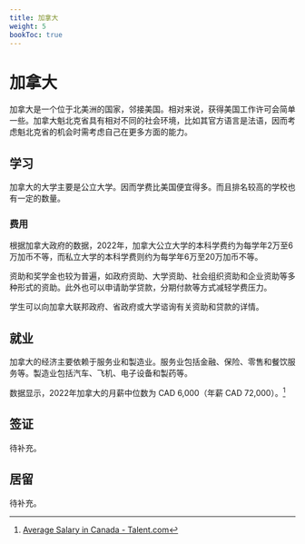 ```yaml
---
title: 加拿大
weight: 5
bookToc: true
---
```


# 加拿大

加拿大是一个位于北美洲的国家，邻接美国。相对来说，获得美国工作许可会简单一些。加拿大魁北克省具有相对不同的社会环境，比如其官方语言是法语，因而考虑魁北克省的机会时需考虑自己在更多方面的能力。

## 学习

加拿大的大学主要是公立大学。因而学费比美国便宜得多。而且排名较高的学校也有一定的数量。

### 费用

根据加拿大政府的数据，2022年，加拿大公立大学的本科学费约为每学年2万至6万加币不等，而私立大学的本科学费则约为每学年6万至20万加币不等。

资助和奖学金也较为普遍，如政府资助、大学资助、社会组织资助和企业资助等多种形式的资助。此外也可以申请助学贷款，分期付款等方式减轻学费压力。

学生可以向加拿大联邦政府、省政府或大学谘询有关资助和贷款的详情。

## 就业

加拿大的经济主要依赖于服务业和製造业。服务业包括金融、保险、零售和餐饮服务等。製造业包括汽车、飞机、电子设备和製药等。

数据显示，2022年加拿大的月薪中位数为 CAD 6,000（年薪 CAD 72,000）。[^1]

## 签证

待补充。

## 居留

待补充。


[^1]: [Average Salary in Canada - Talent.com](https://ca.talent.com/salary?job=average)